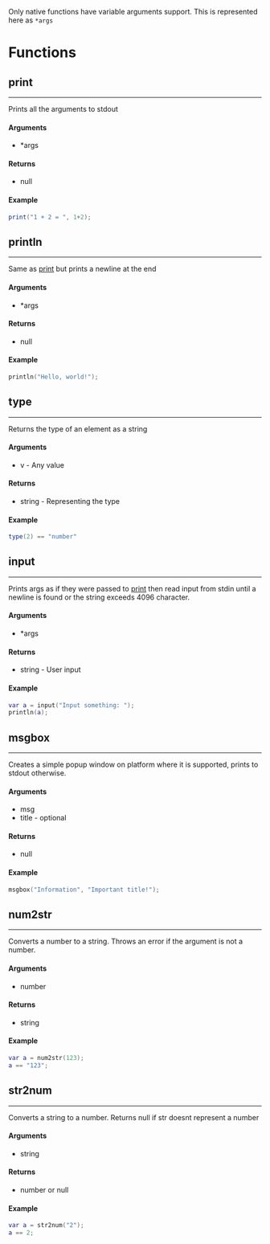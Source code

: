 Only native functions have variable arguments support. This is represented here as `*args`

# Functions

## print
---
Prints all the arguments to stdout

#### Arguments
* \*args

#### Returns
* null

#### Example
```lua
print("1 + 2 = ", 1+2);
```

## println
---
Same as [print](#print) but prints a newline at the end

#### Arguments
* \*args

#### Returns
* null

#### Example
```lua
println("Hello, world!");
```

## type
---
Returns the type of an element as a string

#### Arguments
* v - Any value

#### Returns
* string - Representing the type

#### Example
```lua
type(2) == "number"
```

## input
---
Prints args as if they were passed to [print](#print) then read input from stdin until a newline is found or the string exceeds 4096 character.

#### Arguments
* \*args

#### Returns
* string - User input

#### Example
```lua
var a = input("Input something: ");
println(a);
```

## msgbox
---
Creates a simple popup window on platform where it is supported, prints to stdout otherwise.

#### Arguments
* msg
* title - optional

#### Returns
* null

#### Example
```lua
msgbox("Information", "Important title!");
```

## num2str
---
Converts a number to a string. Throws an error if the argument is not a number.

#### Arguments
* number

#### Returns
* string

#### Example
```lua
var a = num2str(123);
a == "123";
```

## str2num
---
Converts a string to a number. Returns null if str doesnt represent a number

#### Arguments
* string

#### Returns
* number or null

#### Example
```lua
var a = str2num("2");
a == 2;
```